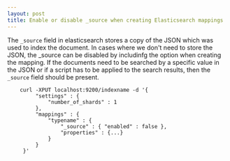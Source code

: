 ```yaml
---
layout: post
title: Enable or disable _source when creating Elasticsearch mappings
---
```


The `_source` field in elasticsearch stores a copy of the JSON which was used to index the document. In cases where we don't need to store the JSON, the _source can be disabled by includinfg the option when creating the mapping. 
If the documents need to be searched by a specific value in the JSON or if a script has to be applied to the search results, then
the `_source` field should be present. 

```
	curl -XPUT localhost:9200/indexname -d '{
	     "settings" : {
	         "number_of_shards" : 1
	     },
	     "mappings" : {
	         "typename" : {
	             "_source" : { "enabled" : false },
	             "properties" : {...}
	         }
	     }
	 }'
```


